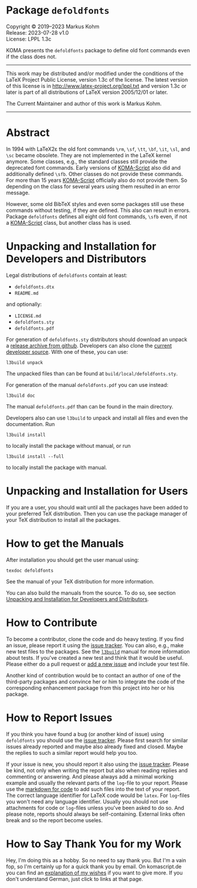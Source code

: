 # Package `defoldfonts`

Copyright © 2019–2023 Markus Kohm  
Release: 2023-07-28 v1.0  
License: LPPL 1.3c

KOMA presents the `defoldfonts` package to define old font commands even if
the class does not.

----------------------------------------------------------------------------

This work may be distributed and/or modified under the conditions of
the LaTeX Project Public License, version 1.3c of the license.
The latest version of this license is in
    http://www.latex-project.org/lppl.txt
and version 1.3c or later is part of all distributions of LaTeX
version 2005/12/01 or later.

The Current Maintainer and author of this work is Markus Kohm.

----------------------------------------------------------------------------

# Abstract

In 1994 with LaTeX2ε the old font commands `\rm`, `\sf`, `\tt`, `\bf`, `\it`,
`\sl`, and `\sc` became obsolete. They are not implemented in the LaTeX kernel
anymore. Some classes, e.g., the standard classes still provide the deprecated
font commands. Early versions of
[KOMA-Script](https://www.ctan.org/pkg/koma-script) also did and additionally
defined `\sfb`. Other classes do not provide these commands. For more than 15
years [KOMA-Script](https://www.ctan.org/pkg/koma-script) officially also do
not provide them. So depending on the class for several years using them
resulted in an error message.

However, some old BibTeX styles and even some packages still use these
commands without testing, if they are defined. This also can result in
errors. Package `defoldfonts` defines all eight old font commands, `\sfb`
even, if not a [KOMA-Script](https://www.ctan.org/pkg/koma-script) class, but
another class has is used.

# Unpacking and Installation for Developers and Distributors

Legal distributions of `defoldfonts` contain at least:

* `defoldfonts.dtx`
* `README.md`

and optionally:

* `LICENSE.md`
* `defoldfonts.sty`
* `defoldfonts.pdf`

For generation of `defoldfonts.sty` distributors should download an unpack a
[release archive from
github](https://github.com/komascript/defoldfonts/releases). Developers can
also clone the [current developer
source](https://github.com/komascript/defoldfonts.git). With one of these, you
can use:

    l3build unpack

The unpacked files than can be found at `build/local/defoldfonts.sty`. 

For generation of the manual `defoldfonts.pdf` you can use instead:

    l3build doc

The manual `defoldfonts.pdf` than can be found in the main directory.

Developers also can use `l3build` to unpack and install all files and even the
documentation. Run

    l3build install
	
to locally install the package without manual, or run

    l3build install --full
	
to locally install the package with manual.

# Unpacking and Installation for Users

If you are a user, you should wait until all the packages have been added to
your preferred TeX distribution. Then you can use the package manager of your
TeX distribution to install all the packages.

# How to get the Manuals

After installation you should get the user manual using:

    texdoc defoldfonts
	
See the manual of your TeX distribution for more information. 

You can also build the manuals from the source. To do so, see section
[Unpacking and Installation for Developers and
Distributors](#unpacking-and-installation-for-developers-and-distributors).
	
# How to Contribute

To become a contributor, clone the code and do heavy testing. If you find an
issue, please report it using the [issue
tracker](https://github.com/komascript/defoldfonts/issues). You can also,
e.g., make new test files to the packages. See the
[`l3build`](https://ctan.prg/pkg/l3build) manual for more information about
tests. If you've created a new test and think that it would be useful. Please
either do a pull request or [add a new
issue](https://github.com/komascript/defoldfonts/issues/new/choose) and
include your test file.

Another kind of contribution would be to contact an author of one of the
third-party packages and convince her or him to integrate the code of the
corresponding enhancement package from this project into her or his package.

# How to Report Issues

If you think you have found a bug (or another kind of issue) using
`defoldfonts` you should use the [issue
tracker](https://github.com/komascript/defoldfonts/issues). Please first
search for similar issues already reported and maybe also already fixed and
closed. Maybe the replies to such a similar report would help you too.

If your issue is new, you should report it also using the [issue
tracker](https://github.com/komascript/defoldfonts/issues). Please be kind,
not only when writing the report but also when reading replies and commenting
or answering. And please always add a minimal working example and usually the
relevant parts of the `log`-file to your report. Please use the [markdown for
code](https://docs.github.com/en/get-started/writing-on-github/working-with-advanced-formatting/creating-and-highlighting-code-blocks)
to add such files into the text of your report. The correct language
identifier for LaTeX code would be `latex`. For `log`-files you won't need any
language identifier. Usually you should not use attachments for code or
`log`-files unless you've been asked to do so. And please note, reports should
always be self-containing. External links often break and so the report become
useles.

# How to Say Thank You for my Work

Hey, I'm doing this as a hobby. So no need to say thank you. But I'm a vain
fop, so I'm certainly up for a quick thank you by email. On komascript.de you
can find an [explanation of my wishes](https://komascript.de/wunschliste) if
you want to give more. If you don't understand German, just click to links at
that page.
